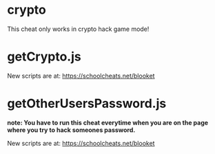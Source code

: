 # crypto

This cheat only works in crypto hack game mode!

# getCrypto.js

New scripts are at:
https://schoolcheats.net/blooket

# getOtherUsersPassword.js

**note: You have to run this cheat everytime when you are on the page where you try to hack someones password.**

New scripts are at:
https://schoolcheats.net/blooket
